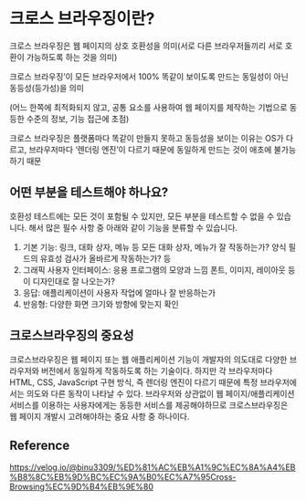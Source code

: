 # 크로스 브라우징이란?

크로스 브라우징은 웹 페이지의 상호 호환성을 의미(서로 다른 브라우저들끼리 서로 호환이 가능하도록 하는 것을 의미)

크로스 브라우징’이 모든 브라우저에서 100% 똑같이 보이도록 만드는 동일성이 아닌 동등성(등가성)을 의미

(어느 한쪽에 최적화되지 않고, 공통 요소를 사용하여 웹 페이지를 제작하는 기법으로 동등한 수준의 정보, 기능 접근에 초점)

크로스 브라우징은 플랫폼마다 똑같이 만들지 못하고 동등성을 보이는 이유는 OS가 다르고, 브라우저마다 ‘렌더링 엔진’이 다르기 때문에 동일하게 만드는 것이 애초에 불가능하기 때문

## 어떤 부분을 테스트해야 하나요?

호환성 테스트에는 모든 것이 포함될 수 있지만, 모든 부분을 테스트할 수 없을 수 있습니다.
해서 많은 필수 사항 중 아래와 같이 기능을 분류할 수 있습니다.

1. 기본 기능: 링크, 대화 상자, 메뉴 등 모든 대화 상자, 메뉴가 잘 작동하는가? 양식 필드의 유효성 검사가 올바르게 작동하는가? 등
2. 그래픽 사용자 인터페이스: 응용 프로그램의 모양과 느낌 폰트, 이미지, 레이아웃 등이 디자인대로 잘 나오는가?
3. 응답: 애플리케이션이 사용자 작업에 얼마나 잘 반응하는가
4. 반응형: 다양한 화면 크기와 방향에 맞는지 확인

## 크로스브라우징의 중요성

크로스브라우징은 웹 페이지 또는 웹 애플리케이션 기능이 개발자의 의도대로 다양한 브라우저와 버전에서 동일하게 작동하도록 하는 기술이다. 하지만 각 브라우저마다 HTML, CSS, JavaScript 구현 방식, 즉 렌더링 엔진이 다르기 때문에 특정 브라우저에서는 의도와 다른 동작이 나타날 수 있다. 브라우저와 상관없이 웹 페이지/애플리케이션 서비스를 이용하는 사용자에게는 동등한 서비스를 제공해야하므로 크로스브라우징은 웹 페이지 개발시 고려해야하는 중요 사항 중 하나이다.

## Reference
https://velog.io/@binu3309/%ED%81%AC%EB%A1%9C%EC%8A%A4%EB%B8%8C%EB%9D%BC%EC%9A%B0%EC%A7%95Cross-Browsing%EC%9D%B4%EB%9E%80
